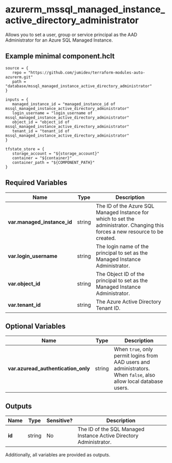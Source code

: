 # azurerm_mssql_managed_instance_active_directory_administrator

Allows you to set a user, group or service principal as the AAD Administrator for an Azure SQL Managed Instance.

## Example minimal component.hclt

```hcl
source = {
   repo = "https://github.com/jumidev/terraform-modules-auto-azurerm.git" 
   path = "database/mssql_managed_instance_active_directory_administrator" 
}

inputs = {
   managed_instance_id = "managed_instance_id of mssql_managed_instance_active_directory_administrator" 
   login_username = "login_username of mssql_managed_instance_active_directory_administrator" 
   object_id = "object_id of mssql_managed_instance_active_directory_administrator" 
   tenant_id = "tenant_id of mssql_managed_instance_active_directory_administrator" 
}

tfstate_store = {
   storage_account = "${storage_account}" 
   container = "${container}" 
   container_path = "${COMPONENT_PATH}" 
}

```

## Required Variables

| Name | Type |  Description |
| ---- | --------- |  ----------- |
| **var.managed_instance_id** | string |  The ID of the Azure SQL Managed Instance for which to set the administrator. Changing this forces a new resource to be created. | 
| **var.login_username** | string |  The login name of the principal to set as the Managed Instance Administrator. | 
| **var.object_id** | string |  The Object ID of the principal to set as the Managed Instance Administrator. | 
| **var.tenant_id** | string |  The Azure Active Directory Tenant ID. | 

## Optional Variables

| Name | Type |  Description |
| ---- | --------- |  ----------- |
| **var.azuread_authentication_only** | string |  When `true`, only permit logins from AAD users and administrators. When `false`, also allow local database users. | 



## Outputs

| Name | Type | Sensitive? | Description |
| ---- | ---- | --------- | --------- |
| **id** | string | No  | The ID of the SQL Managed Instance Active Directory Administrator. | 

Additionally, all variables are provided as outputs.
